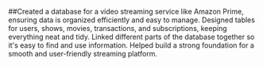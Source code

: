 ##Created a database for a video streaming service like Amazon Prime, ensuring data is organized efficiently and easy to manage. Designed tables for users, shows, movies, transactions, and subscriptions, keeping everything neat and tidy. Linked different parts of the database together so it's easy to find and use information. Helped build a strong foundation for a smooth and user-friendly streaming platform.
